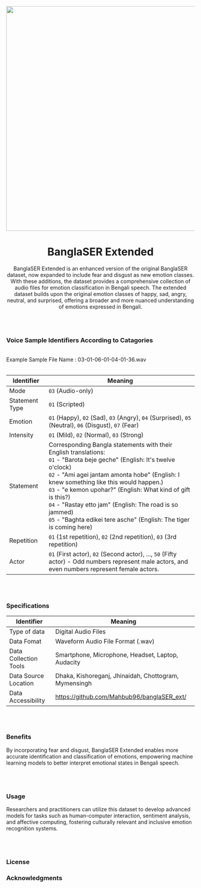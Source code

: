 <div align="center">
  
<img src="https://instagram.fdac80-1.fna.fbcdn.net/v/t51.2885-15/349451980_561910815868802_800017064493703245_n.jpg?stp=dst-jpg_e15&_nc_ht=instagram.fdac80-1.fna.fbcdn.net&_nc_cat=102&_nc_ohc=W0yIT7jEa6MAX8AXVUa&edm=ALQROFkBAAAA&ccb=7-5&ig_cache_key=MzExMjg2MTkyOTkyOTcwMjI1OA%3D%3D.2-ccb7-5&oh=00_AfDTUVG7FTBKQ-NayjbKXNt80Iz7MCFXuZRY0wZZHuUS0w&oe=6478F29D&_nc_sid=b3163e" alt="MarineGEO circle logo" style="height: 600; width:1200;"/>

# BanglaSER Extended
BanglaSER Extended is an enhanced version of the original BanglaSER dataset, now expanded to include fear and disgust as new emotion classes. With these additions, the dataset provides a comprehensive collection of audio files for emotion classification in Bengali speech.
The extended dataset builds upon the original emotion classes of happy, sad, angry, neutral, and surprised, offering a broader and more nuanced understanding of emotions expressed in Bengali.
</div>

<br> <br>

### Voice Sample Identifiers According to Catagories

<br>
Example Sample File Name : 03-01-06-01-04-01-36.wav
<br><br>

| Identifier         | Meaning          |
|-----------------|------------------|
| Mode            | `03` (Audio-only)|
| Statement Type  | `01` (Scripted)  |
| Emotion         | `01` (Happy), `02` (Sad), `03` (Angry), `04` (Surprised), `05` (Neutral), `06` (Disgust), `07` (Fear) |
| Intensity       | `01` (Mild), `02` (Normal), `03` (Strong) |
| Statement       | Corresponding Bangla statements with their English translations: <br> `01` - "Barota beje geche" (English: It's twelve o'clock) <br> `02` - "Ami agei jantam amonta hobe" (English: I knew something like this would happen.) <br> `03` - "e kemon upohar?" (English: What kind of gift is this?) <br> `04` - "Rastay etto jam" (English: The road is so jammed) <br> `05` - "Baghta edikei tere asche" (English: The tiger is coming here) |
| Repetition      | `01` (1st repetition), `02` (2nd repetition), `03` (3rd repetition) |
| Actor           | `01` (First actor), `02` (Second actor), ..., `50` (Fifty actor) - Odd numbers represent male actors, and even numbers represent female actors. |

<br> <br>

### Specifications
| Identifier            | Meaning          |
|-----------------------|------------------|
| Type of data          | Digital Audio Files|
| Data Fomat            | Waveform Audio File Format (.wav)|
| Data Collection Tools | Smartphone, Microphone, Headset, Laptop, Audacity|
| Data Source Location  | Dhaka, Kishoreganj, Jhinaidah, Chottogram, Mymensingh |
| Data Accessibility    | https://github.com/Mahbub96/banglaSER_ext/ |

<br> <br>

### Benefits
By incorporating fear and disgust, BanglaSER Extended enables more accurate identification and classification of emotions, empowering machine learning models to better interpret emotional states in Bengali speech.

<br> <br>

### Usage
Researchers and practitioners can utilize this dataset to develop advanced models for tasks such as human-computer interaction, sentiment analysis, and affective computing, fostering culturally relevant and inclusive emotion recognition systems.

<br> <br>

### License

<!--Specify the license under which your dataset is distributed. For example, you can use the [MIT License](https://opensource.org/licenses/MIT).-->



### Acknowledgments

<!--You can mention any acknowledgments, credits, or references to other works that were used in creating the dataset.-->
